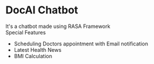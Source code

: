 # DocAI Chatbot
It's a chatbot made using RASA Framework <br>
Special Features 
* Scheduling Doctors appointment with Email notification
* Latest Health News
* BMI Calculation
